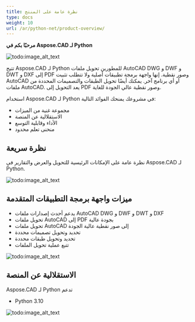 ```yaml
---
title: نظرة عامة على المنتج
type: docs
weight: 10
url: /ar/python-net/product-overview/
---
```


**مرحبًا بكم في Aspose.CAD لـ Python**

![todo:image_alt_text](product-overview_1.png)

تتيح Aspose.CAD لـ Python للمطورين تحويل ملفات AutoCAD DWG و DWF و DWT و DXF إلى PDF وصور نقطية. إنها واجهة برمجة تطبيقات أصلية ولا تتطلب تثبيت AutoCAD أو أي برنامج آخر. يمكنك أيضًا تحويل الطبقات والتصميمات المحددة من ملفات AutoCAD. يعد التحويل إلى PDF وصور نقطية عالي الجودة للغاية.

استخدام Aspose.CAD لـ Python في مشروعك يمنحك الفوائد التالية:

- مجموعة غنية من الميزات
- الاستقلالية عن المنصة
- الأداء وقابلية التوسع
- منحنى تعلم محدود




## **نظرة سريعة**
نظرة عامة على الإمكانات الرئيسية للتحويل والعرض والتقارير في Aspose.CAD لـ Python.

![todo:image_alt_text](product-overview_2.png)
## **ميزات واجهة برمجة التطبيقات المتقدمة**
- يدعم أحدث إصدارات ملفات AutoCAD DWG و DWF و DWT و DXF
- تحويل ملفات AutoCAD إلى PDF بجودة عالية
- تحويل ملفات AutoCAD إلى صور نقطية عالية الجودة
- تحديد وتحويل تصميمات محددة
- تحديد وتحويل طبقات محددة
- تتبع عملية تحويل الملفات

![todo:image_alt_text](product-overview_3.png)

## **الاستقلالية عن المنصة**
Aspose.CAD لـ Python تدعم

- Python 3.10

![todo:image_alt_text](product-overview_4.png)

